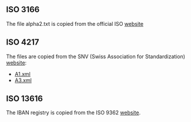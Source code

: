 ﻿## ISO 3166

The file alpha2.txt is copied from the official ISO
[website](http://www.iso.org/iso/home/standards/country_codes/country_names_and_code_elements_txt-temp.htm)

## ISO 4217

The files are copied from the SNV (Swiss Association for Standardization)
[website](http://www.currency-iso.org/en/home.html):
- [A1.xml](http://www.currency-iso.org/en/home/tables/table-a1.html)
- [A3.xml](http://www.currency-iso.org/en/home/tables/table-a3.html)

## ISO 13616

The IBAN registry is copied from the ISO 9362
[website](https://www.iso9362.org/iso_13616_iban.html).